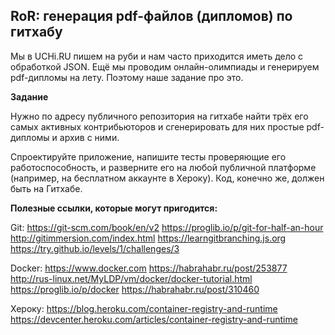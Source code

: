 ## RoR: генерация pdf-файлов (дипломов) по гитхабу

Мы в UCHi.RU пишем на руби и нам часто приходится иметь дело с обработкой JSON.
Ещё мы проводим онлайн-олимпиады и генерируем pdf-дипломы на лету.
Поэтому наше задание про это.

**Задание**

Нужно по адресу публичного репозитория на гитхабе найти трёх его самых активных контрибьюторов и сгенерировать для них простые pdf-дипломы и архив с ними.

Спроектируйте приложение, напишите тесты проверяющие его работоспособность,
и разверните его на любой публичной платформе (например, на бесплатном аккаунте в Хероку).
Код, конечно же, должен быть на Гитхабе.

**Полезные ссылки, которые могут пригодится:**

Git:
https://git-scm.com/book/en/v2
https://proglib.io/p/git-for-half-an-hour
http://gitimmersion.com/index.html
https://learngitbranching.js.org
https://try.github.io/levels/1/challenges/3

Docker:
https://www.docker.com
https://habrahabr.ru/post/253877
http://rus-linux.net/MyLDP/vm/docker/docker-tutorial.html
https://proglib.io/p/docker
https://habrahabr.ru/post/310460

Хероку:
https://blog.heroku.com/container-registry-and-runtime
https://devcenter.heroku.com/articles/container-registry-and-runtime
